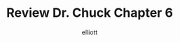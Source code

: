 ---
author: elliott
layout: post
title: "Review Dr. Chuck Chapter 6"
categories: reading
link: http://ils.unc.edu/~eah13/textbook/06-strings.html
published: false
---